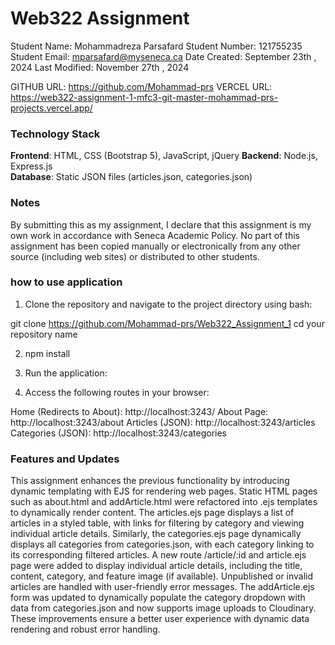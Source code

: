 # Web322 Assignment

Student Name:  Mohammadreza Parsafard
Student Number:  121755235
Student Email:  mparsafard@myseneca.ca
Date Created:  September 23th , 2024
Last Modified: November 27th , 2024

GITHUB URL:  https://github.com/Mohammad-prs
VERCEL URL:  https://web322-assignment-1-mfc3-git-master-mohammad-prs-projects.vercel.app/

### Technology Stack

**Frontend**:  HTML, CSS (Bootstrap 5), JavaScript, jQuery
**Backend**: Node.js, Express.js  
**Database**:  Static JSON files (articles.json, categories.json)  

### Notes

By submitting this as my assignment, I declare that this assignment is my own work in accordance with Seneca Academic Policy. No part of this assignment has been copied manually or electronically from any other source (including web sites) or distributed to other students.


### how to use application

1. Clone the repository and navigate to the project directory using bash:

git clone https://github.com/Mohammad-prs/Web322_Assignment_1
cd your repository name

2. npm install

3. Run the application:

4. Access the following routes in your browser:

Home (Redirects to About): http://localhost:3243/
About Page: http://localhost:3243/about
Articles (JSON): http://localhost:3243/articles
Categories (JSON): http://localhost:3243/categories


### Features and Updates

This assignment enhances the previous functionality by introducing dynamic templating with EJS for rendering web pages. Static HTML pages such as about.html and addArticle.html were refactored into .ejs templates to dynamically render content. The articles.ejs page displays a list of articles in a styled table, with links for filtering by category and viewing individual article details. Similarly, the categories.ejs page dynamically displays all categories from categories.json, with each category linking to its corresponding filtered articles. A new route /article/:id and article.ejs page were added to display individual article details, including the title, content, category, and feature image (if available). Unpublished or invalid articles are handled with user-friendly error messages. The addArticle.ejs form was updated to dynamically populate the category dropdown with data from categories.json and now supports image uploads to Cloudinary. These improvements ensure a better user experience with dynamic data rendering and robust error handling.